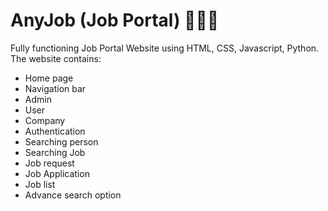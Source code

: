 # AnyJob (Job Portal) 👨‍🎓🔎
Fully functioning Job Portal Website using HTML, CSS, Javascript, Python.
The website contains:
- Home page
- Navigation bar
- Admin
- User
- Company
- Authentication
- Searching person
- Searching Job
- Job request
- Job Application
- Job list
- Advance search option
